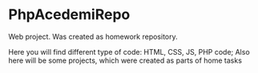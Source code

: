 # PhpAcedemiRepo

Web project.
Was created as homework repository.

Here you will find different type of code: HTML, CSS, JS, PHP code; 
Also here will be some projects, which were created as parts of home tasks
